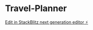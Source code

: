 # Travel-Planner

[Edit in StackBlitz next generation editor ⚡️](https://stackblitz.com/~/github.com/Potato-Yang001/Travel-Planner)